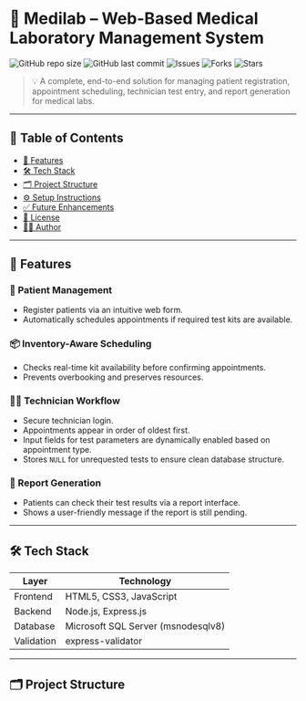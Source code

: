 # 🧪 Medilab – Web-Based Medical Laboratory Management System

![GitHub repo size](https://img.shields.io/github/repo-size/yourusername/medilab)
![GitHub last commit](https://img.shields.io/github/last-commit/yourusername/medilab)
![Issues](https://img.shields.io/github/issues/yourusername/medilab)
![Forks](https://img.shields.io/github/forks/yourusername/medilab?style=social)
![Stars](https://img.shields.io/github/stars/yourusername/medilab?style=social)

> 💡 A complete, end-to-end solution for managing patient registration, appointment scheduling, technician test entry, and report generation for medical labs.

---

## 📌 Table of Contents

- [🚀 Features](#-features)
- [🛠️ Tech Stack](#️-tech-stack)
- [🗂️ Project Structure](#️-project-structure)
- [⚙️ Setup Instructions](#️-setup-instructions)
- [✅ Future Enhancements](#-future-enhancements)
- [📄 License](#-license)
- [🙋‍♂️ Author](#-author)

---

## 🚀 Features

### 🧍 Patient Management
- Register patients via an intuitive web form.
- Automatically schedules appointments if required test kits are available.

### 📦 Inventory-Aware Scheduling
- Checks real-time kit availability before confirming appointments.
- Prevents overbooking and preserves resources.

### 👨‍🔬 Technician Workflow
- Secure technician login.
- Appointments appear in order of oldest first.
- Input fields for test parameters are dynamically enabled based on appointment type.
- Stores `NULL` for unrequested tests to ensure clean database structure.

### 📄 Report Generation
- Patients can check their test results via a report interface.
- Shows a user-friendly message if the report is still pending.

---

## 🛠️ Tech Stack

| Layer         | Technology                      |
|---------------|----------------------------------|
| Frontend      | HTML5, CSS3, JavaScript          |
| Backend       | Node.js, Express.js              |
| Database      | Microsoft SQL Server (msnodesqlv8) |
| Validation    | express-validator                |

---

## 🗂️ Project Structure


